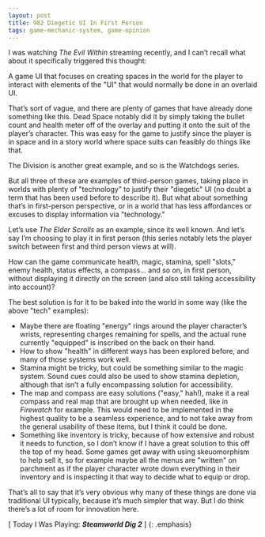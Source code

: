 ```yaml
---
layout: post
title: 982 Diegetic UI In First Person
tags: game-mechanic-system, game-opinion
---
```

I was watching *The Evil Within* streaming recently, and I can’t recall what about it specifically triggered this thought:

A game UI that focuses on creating spaces in the world for the player to interact with elements of the "UI" that would normally be done in an overlaid UI.

That’s sort of vague, and there are plenty of games that have already done something like this. Dead Space notably did it by simply taking the bullet count and health meter off of the overlay and putting it onto the suit of the player’s character. This was easy for the game to justify since the player is in space and in a story world where space suits can feasibly do things like that.

The Division is another great example, and so is the Watchdogs series.

But all three of these are examples of third-person games, taking place in worlds with plenty of "technology" to justify their "diegetic" UI (no doubt a term that has been used before to describe it).  But what about something that’s in first-person perspective, or in a world that has less affordances or excuses to display information via "technology."

Let’s use *The Elder Scrolls* as an example, since its well known. And let’s say I’m choosing to play it in first person (this series notably lets the player switch between first and third person views at will).

How can the game communicate health, magic, stamina, spell "slots," enemy health, status effects, a compass… and so on, in first person, without displaying it directly on the screen (and also still taking accessibility into account)?

The best solution is for it to be baked into the world in some way (like the above "tech" examples):

- Maybe there are floating "energy" rings around the player character’s wrists, representing charges remaining for spells, and the actual rune currently "equipped" is inscribed on the back on their hand.
- How to show "health" in different ways has been explored before, and many of those systems work well.
- Stamina might be tricky, but could be something similar to the magic system. Sound cues could also be used to show stamina depletion, although that isn’t a fully encompassing solution for accessibility.
- The map and compass are easy solutions ("easy," hah!), make it a real compass and real map that are brought up when needed, like in *Firewatch* for example. This would need to be implemented in the highest quality to be a seamless experience, and to not take away from the general usability of these items, but I think it could be done.
- Something like inventory is tricky, because of how extensive and robust it needs to function, so I don’t know if I have a great solution to this off the top of my head. Some games get away with using skeuomorphism to help sell it, so for example maybe all the menus are "written" on parchment as if the player character wrote down everything in their inventory and is inspecting it that way to decide what to equip or drop.

That’s all to say that it’s very obvious why many of these things are done via traditional UI typically, because it’s much simpler that way. But I do think there’s a lot of room for innovation here.

[ Today I Was Playing: ***Steamworld Dig 2*** ]
{: .emphasis}
